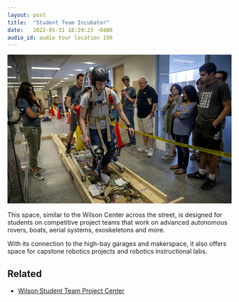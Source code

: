 ```yaml
---
layout: post
title:  "Student Team Incubator"
date:   2022-05-31 18:29:23 -0400
audio_id: audio tour location 150
---
```


<div class="audio-player">
   <!-- this is where the player will be injected -->
</div>

![The STARX powered-exoskeleton team competing by walking over debris](/assets/images/150-student-team-incubator.jpg)

This space, similar to the Wilson Center across the street, is designed for students on competitive project teams that work on advanced autonomous rovers, boats, aerial systems, exoskeletons and more.

With its connection to the high-bay garages and makerspace, it also offers space for capstone robotics projects and robotics instructional labs.

## Related
* [Wilson Student Team Project Center](https://teamprojects.engin.umich.edu)





<script type="text/javascript">

 const player = new Shikwasa({
   container: () => document.querySelector('.audio-player'),
   audio: {
     title: 'Student Team Incubator',
     artist: 'Location 150',
     cover: '/assets/images/150-student-team-incubator.jpg',
     src: '/assets/audio/140-robot-garden.mp3',
   },
   // fixed: {
   //   type: 'static',
   // }
 })

 </script>
